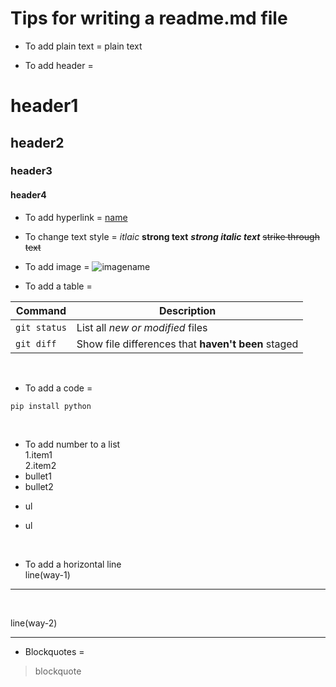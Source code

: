 # Tips for writing a readme.md file<br>

* To add plain text = plain text <br>

* To add header = <br>
# header1<br>
## header2<br>
### header3<br>
#### header4<br>

* To add hyperlink  = [name](url "Title")<br>

* To change text style = _itlaic_ **strong text** _**strong italic text**_ ~~strike through text~~<br>

* To add image = ![imagename](url) <br>

* To add a table = <br>

| Command | Description |
| --- | --- |
| `git status` | List all *new or modified* files |
| `git diff` | Show file differences that **haven't been** staged |

<br>

* To add a code = <br>

```pip install python```<br>

<br>

* To add number to a list <br>
1.item1 <br>
2.item2
* bullet1
* bullet2
- ul
+ ul
<br>

* To add a horizontal line<br>
line(way-1)
____________
<br>

line(way-2)
************
* Blockquotes = <br>
> blockquote
